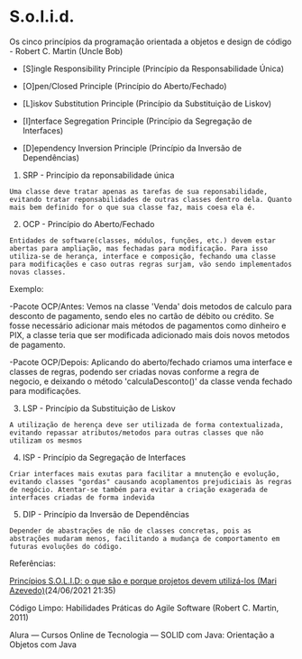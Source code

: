# S.o.l.i.d.

Os cinco princípios da programação orientada a objetos e design de código - Robert C. Martin (Uncle Bob)

* [S]ingle Responsibility Principle (Princípio da Responsabilidade Única)

* [O]pen/Closed Principle (Princípio do Aberto/Fechado)

* [L]iskov Substitution Principle (Princípio da Substituição de Liskov)

* [I]nterface Segregation Principle (Princípio da Segregação de Interfaces)

* [D]ependency Inversion Principle (Princípio da Inversão de Dependências)

1. SRP - Princípio da reponsabilidade única

```Uma classe deve tratar apenas as tarefas de sua reponsabilidade, evitando tratar reponsabilidades de outras classes dentro dela. Quanto mais bem definido for o que sua classe faz, mais coesa ela é.```

2. OCP - Princípio do Aberto/Fechado

```Entidades de software(classes, módulos, funções, etc.) devem estar abertas para ampliação, mas fechadas para modificação. Para isso utiliza-se de herança, interface e composição, fechando uma classe para modificações e caso outras regras surjam, vão sendo implementados novas classes.```

Exemplo: 

-Pacote OCP/Antes: Vemos na classe 'Venda' dois metodos de calculo para desconto de pagamento, sendo eles no cartão de débito ou crédito. Se fosse necessário adicionar mais métodos de pagamentos como dinheiro e PIX, a classe teria que ser modificada adicionado mais dois novos metodos de pagamento. 

-Pacote OCP/Depois: Aplicando do aberto/fechado criamos uma interface e classes de regras, podendo ser criadas novas conforme a regra de negocio, e deixando o método 'calculaDesconto()' da classe venda fechado para modificações.

3. LSP - Princípio da Substituição de Liskov

```A utilização de herença deve ser utilizada de forma contextualizada, evitando repassar atributos/metodos para outras classes que não utilizam os mesmos```

4. ISP - Princípio da Segregação de Interfaces

```Criar interfaces mais exutas para facilitar a mnutenção e evolução, evitando classes "gordas" causando acoplamentos prejudiciais às regras de negócio. Atentar-se também para evitar a criação exagerada de interfaces criadas de forma indevida```

5. DIP - Princípio da Inversão de Dependências

```Depender de abastrações de não de classes concretas, pois as abstrações mudaram menos, facilitando a mudança de comportamento em futuras evoluções do código.```

Referências: 

[Princípios S.O.L.I.D: o que são e porque projetos devem utilizá-los (Mari Azevedo)](https://mari-azevedo.medium.com/princ%C3%ADpios-s-o-l-i-d-o-que-s%C3%A3o-e-porque-projetos-devem-utiliz%C3%A1-los-bf496b82b299)(24/06/2021 21:35)

Código Limpo: Habilidades Práticas do Agile Software (Robert C. Martin, 2011)

Alura — Cursos Online de Tecnologia — SOLID com Java: Orientação a Objetos com Java
